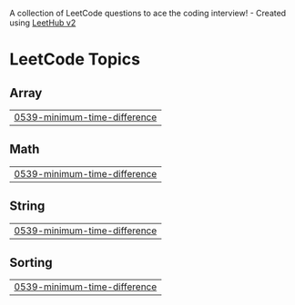 A collection of LeetCode questions to ace the coding interview! - Created using [LeetHub v2](https://github.com/arunbhardwaj/LeetHub-2.0)
<!---LeetCode Topics Start-->
# LeetCode Topics
## Array
|  |
| ------- |
| [0539-minimum-time-difference](https://github.com/dhruv-d02/LeetCode-DSA/tree/master/0539-minimum-time-difference) |
## Math
|  |
| ------- |
| [0539-minimum-time-difference](https://github.com/dhruv-d02/LeetCode-DSA/tree/master/0539-minimum-time-difference) |
## String
|  |
| ------- |
| [0539-minimum-time-difference](https://github.com/dhruv-d02/LeetCode-DSA/tree/master/0539-minimum-time-difference) |
## Sorting
|  |
| ------- |
| [0539-minimum-time-difference](https://github.com/dhruv-d02/LeetCode-DSA/tree/master/0539-minimum-time-difference) |
<!---LeetCode Topics End-->